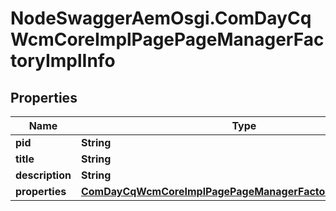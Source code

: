 # NodeSwaggerAemOsgi.ComDayCqWcmCoreImplPagePageManagerFactoryImplInfo

## Properties

Name | Type | Description | Notes
------------ | ------------- | ------------- | -------------
**pid** | **String** |  | [optional] 
**title** | **String** |  | [optional] 
**description** | **String** |  | [optional] 
**properties** | [**ComDayCqWcmCoreImplPagePageManagerFactoryImplProperties**](ComDayCqWcmCoreImplPagePageManagerFactoryImplProperties.md) |  | [optional] 



